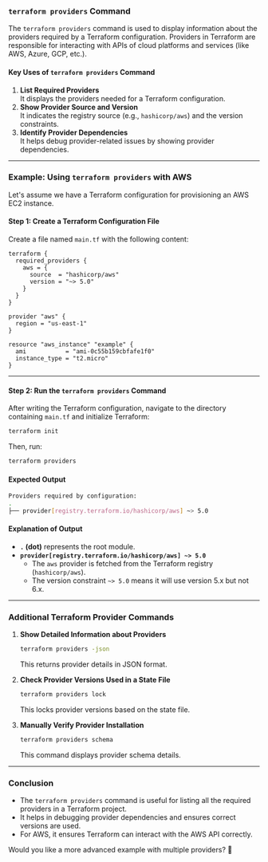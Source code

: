 ### **`terraform providers` Command**

The `terraform providers` command is used to display information about the providers required by a Terraform configuration. Providers in Terraform are responsible for interacting with APIs of cloud platforms and services (like AWS, Azure, GCP, etc.).

#### **Key Uses of `terraform providers` Command**
1. **List Required Providers**  
   It displays the providers needed for a Terraform configuration.
2. **Show Provider Source and Version**  
   It indicates the registry source (e.g., `hashicorp/aws`) and the version constraints.
3. **Identify Provider Dependencies**  
   It helps debug provider-related issues by showing provider dependencies.

---

### **Example: Using `terraform providers` with AWS**
Let's assume we have a Terraform configuration for provisioning an AWS EC2 instance.

#### **Step 1: Create a Terraform Configuration File**
Create a file named `main.tf` with the following content:

```hcl
terraform {
  required_providers {
    aws = {
      source  = "hashicorp/aws"
      version = "~> 5.0"
    }
  }
}

provider "aws" {
  region = "us-east-1"
}

resource "aws_instance" "example" {
  ami           = "ami-0c55b159cbfafe1f0"
  instance_type = "t2.micro"
}
```

---

#### **Step 2: Run the `terraform providers` Command**
After writing the Terraform configuration, navigate to the directory containing `main.tf` and initialize Terraform:

```sh
terraform init
```

Then, run:

```sh
terraform providers
```

#### **Expected Output**
```sh
Providers required by configuration:
.
├── provider[registry.terraform.io/hashicorp/aws] ~> 5.0
```

#### **Explanation of Output**
- **`.` (dot)** represents the root module.
- **`provider[registry.terraform.io/hashicorp/aws] ~> 5.0`**  
  - The `aws` provider is fetched from the Terraform registry (`hashicorp/aws`).
  - The version constraint `~> 5.0` means it will use version 5.x but not 6.x.

---

### **Additional Terraform Provider Commands**
1. **Show Detailed Information about Providers**
   ```sh
   terraform providers -json
   ```
   This returns provider details in JSON format.

2. **Check Provider Versions Used in a State File**
   ```sh
   terraform providers lock
   ```
   This locks provider versions based on the state file.

3. **Manually Verify Provider Installation**
   ```sh
   terraform providers schema
   ```
   This command displays provider schema details.

---

### **Conclusion**
- The `terraform providers` command is useful for listing all the required providers in a Terraform project.
- It helps in debugging provider dependencies and ensures correct versions are used.
- For AWS, it ensures Terraform can interact with the AWS API correctly.

Would you like a more advanced example with multiple providers? 🚀